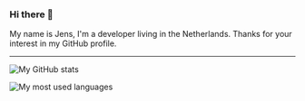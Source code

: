 ### Hi there 👋

My name is Jens, I'm a developer living in the Netherlands. Thanks for your interest in my GitHub profile. 

<!--
**jp7677/jp7677** is a ✨ _special_ ✨ repository because its `README.md` (this file) appears on your GitHub profile.

Here are some ideas to get you started:

- 🔭 I’m currently working on ...
- 🌱 I’m currently learning ...
- 👯 I’m looking to collaborate on ...
- 🤔 I’m looking for help with ...
- 💬 Ask me about ...
- 📫 How to reach me: ...
- 😄 Pronouns: ...
- ⚡ Fun fact: ...
-->

---

![My GitHub stats](https://github-readme-stats.sabesansathananthan.vercel.app/api?username=jp7677&show_icons=true&hide_border=true&count_private=true&include_all_commits=true&theme=github_dark)

![My most used languages](https://github-readme-stats.sabesansathananthan.vercel.app/api/top-langs/?username=jp7677&layout=compact&theme=github_dark&hide_border=true)
